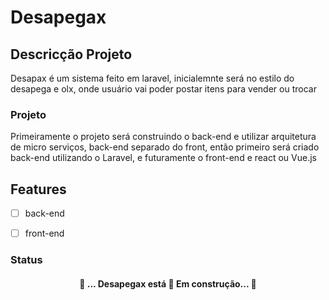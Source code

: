 # Desapegax 

## Descricção Projeto
Desapax é um sistema feito em laravel, inicialemnte será 
no estilo do desapega e olx, onde usuário vai poder postar itens para vender ou trocar

### Projeto 
Primeiramente o projeto será construindo o back-end e utilizar arquitetura de micro serviços,
back-end separado do front, então primeiro será criado back-end utilizando o Laravel, e futuramente 
o front-end e react ou Vue.js

## Features

- [ ] back-end

- [ ] front-end


### Status
 <h4 align="center"> 
	🚧  ... Desapegax está 🚀 Em construção...  🚧
</h4>
